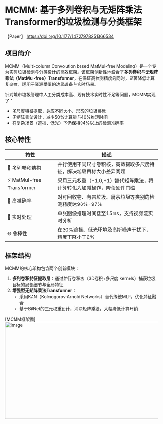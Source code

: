 # MCMM: 基于多列卷积与无矩阵乘法Transformer的垃圾检测与分类框架

【Paper】 https://doi.org/10.1177/14727978251366534

## 项目简介
MCMM（Multi-column Convolution based MatMul-free Modeling）是一个专为实时垃圾检测与分类设计的高效框架。该框架创新性地结合了**多列卷积**与**无矩阵乘法（MatMul-free）Transformer**，在保证高检测精度的同时，显著降低计算复杂度，适用于资源受限的边缘设备与实时场景。

针对城市垃圾管理中人工分类成本高、现有技术实时性不足等问题，MCMM实现了：
- 多尺度特征提取，适应不同大小、形态的垃圾目标
- 无矩阵乘法设计，减少50%计算量与40%推理时间
- 在复杂场景（遮挡、低光）下仍保持94%以上的检测准确率

## 核心特性
| 特性 | 描述 |
|------|------|
| 🚀 多列卷积结构 | 并行使用不同尺寸卷积核，高效提取多尺度特征，解决垃圾目标大小差异问题 |
| ⚡ MatMul-free Transformer | 采用三元权重（-1,0,+1）替代矩阵乘法，将计算转化为加减操作，降低硬件门槛 |
| 🎯 高准确率 | 对可回收物、有害垃圾、厨余垃圾等类别的检测精度达96%-97% |
| 🔄 实时处理 | 单张图像推理时间低至15ms，支持视频流实时分析 |
| 🌐 鲁棒性 | 在30%遮挡、低光环境及高斯噪声干扰下，精度下降小于2% |


## 框架结构
MCMM的核心架构包含两个创新模块：
1. **多列卷积特征提取层**：通过并行卷积核（3D卷积+多尺度 kernels）捕获垃圾目标的局部细节与全局特征
2. **增强型无矩阵乘法Transformer**：
   - 采用KAN（Kolmogorov-Arnold Networks）替代传统MLP，优化特征融合
   - 基于BitNet的三元权重设计，消除矩阵乘法，大幅降低计算开销

[MCMM框架图] 
<img width="900" height="319" alt="image" src="https://github.com/user-attachments/assets/b5bd5c5c-6ed6-4ea4-9d41-821c64e46db0" />

